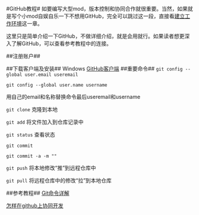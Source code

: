 #GitHub教程#
如要编写大型mod，版本控制和协同合作就很重要。当然，如果就是写个小mod自娱自乐一下不想用GitHub，完全可以跳过这一段，直接看[建立工作环境](/Document/SetupEnvironment.md/)这一章。

这里只是简单介绍一下GitHub，不做详细介绍，就是会用就行。如果读者想更深入了解GitHub，可以查看参考教程中的连接。

##注册账户##

##下载客户端及安装##
Windows [GitHub客户端](https://desktop.github.com/)
##重要命令##
`git config --global user.email useremail`

`git config --global user.name username`

用自己的email和名称替换命令最后useremail和username

`git clone` 克隆到本地

`git add` 将文件加入到仓库记录中

`git status` 查看状态

`git commit` 
 
`git commit -a -m ""` 

`git push` 将本地修改“推”到远程仓库中

`git pull` 将远程仓库中的修改“拉”到本地仓库

##参考教程##
[Git命令详解](http://blog.csdn.net/windows_nt/article/details/24557831)

[怎样在github上协同开发](http://blog.csdn.net/koffuxu/article/details/39010803)